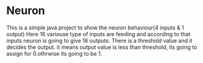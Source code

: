 # Neuron
This is a simple java project to show the neuron behaviour(4 inputs &amp; 1 output)
Here 16 variouse type of inputs are feeding and according to that inputs neuron is going to give 16 outputs.
There is a threshold value and it decides the output. it means output value is less than threshold, its going to assign for 0.othrwise its going to be 1.
